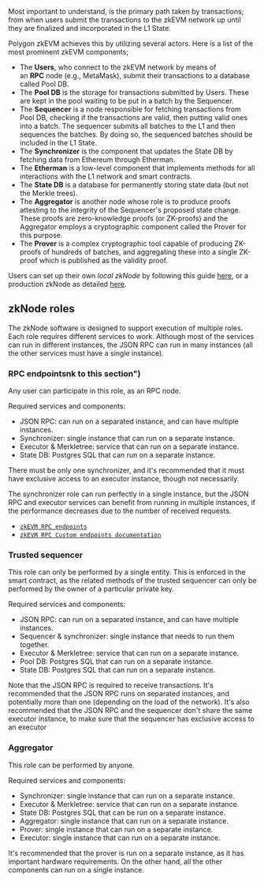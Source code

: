 Most important to understand, is the primary path taken by transactions; from when users submit the transactions to the zkEVM network up until they are finalized and incorporated in the L1 State.

Polygon zkEVM achieves this by utilizing several actors. Here is a list of the most prominent zkEVM components;

-   The **Users**, who connect to the zkEVM network by means of an **RPC** node (e.g., MetaMask), submit their transactions to a database called Pool DB.
-   The **Pool DB** is the storage for transactions submitted by Users. These are kept in the pool waiting to be put in a batch by the Sequencer.
-   The **Sequencer** is a node responsible for fetching transactions from Pool DB, checking if the transactions are valid, then putting valid ones into a batch. The sequencer submits all batches to the L1 and then sequences the batches. By doing so, the sequenced batches should be included in the L1 State.
-   The **Synchronizer** is the component that updates the State DB by fetching data from Ethereum through Etherman.
-   The **Etherman** is a low-level component that implements methods for all interactions with the L1 network and smart contracts.
-   The **State DB** is a database for permanently storing state data (but not the Merkle trees).
-   The **Aggregator** is another node whose role is to produce proofs attesting to the integrity of the Sequencer's proposed state change. These proofs are zero-knowledge proofs (or ZK-proofs) and the Aggregator employs a cryptographic component called the Prover for this purpose.
-   The **Prover** is a complex cryptographic tool capable of producing ZK-proofs of hundreds of batches, and aggregating these into a single ZK-proof which is published as the validity proof.

Users can set up their own *local zkNode* by following this guide [here](https://docs.polygon.technology/zkEVM/get-started/setup-nodes/local-node/), or a production zkNode as detailed [here](https://docs.polygon.technology/zkEVM/get-started/setup-nodes/production-node/).

zkNode roles
---------------------------------------------------------------------------------------------------------------

The zkNode software is designed to support execution of multiple roles. Each role requires different services to work. Although most of the services can run in different instances, the JSON RPC can run in many instances (all the other services must have a single instance).

### RPC endpointsnk to this section")

Any user can participate in this role, as an RPC node.

Required services and components:

-   JSON RPC: can run on a separated instance, and can have multiple instances.
-   Synchronizer: single instance that can run on a separate instance.
-   Executor & Merkletree: service that can run on a separate instance.
-   State DB: Postgres SQL that can run on a separate instance.

There must be only one synchronizer, and it's recommended that it must have exclusive access to an executor instance, though not necessarily.

The synchronizer role can run perfectly in a single instance, but the JSON RPC and executor services can benefit from running in multiple instances, if the performance decreases due to the number of received requests.

-   [`zkEVM RPC endpoints`](https://github.com/0xPolygonHermez/zkevm-node/blob/develop/docs/json-rpc-endpoints.md)
-   [`zkEVM RPC Custom endpoints documentation`](https://github.com/0xPolygonHermez/zkevm-node/blob/develop/docs/zkEVM-custom-endpoints.md)

### Trusted sequencer

This role can only be performed by a single entity. This is enforced in the smart contract, as the related methods of the trusted sequencer can only be performed by the owner of a particular private key.

Required services and components:

-   JSON RPC: can run on a separated instance, and can have multiple instances.
-   Sequencer & synchronizer: single instance that needs to run them together.
-   Executor & Merkletree: service that can run on a separate instance.
-   Pool DB: Postgres SQL that can run on a separate instance.
-   State DB: Postgres SQL that can run on a separate instance.

Note that the JSON RPC is required to receive transactions. It's recommended that the JSON RPC runs on separated instances, and potentially more than one (depending on the load of the network). It's also recommended that the JSON RPC and the sequencer don't share the same executor instance, to make sure that the sequencer has exclusive access to an executor

### Aggregator

This role can be performed by anyone.

Required services and components:

-   Synchronizer: single instance that can run on a separate instance.
-   Executor & Merkletree: service that can run on a separate instance.
-   State DB: Postgres SQL that can be run on a separate instance.
-   Aggregator: single instance that can run on a separate instance.
-   Prover: single instance that can run on a separate instance.
-   Executor: single instance that can run on a separate instance.

It's recommended that the prover is run on a separate instance, as it has important hardware requirements. On the other hand, all the other components can run on a single instance.
